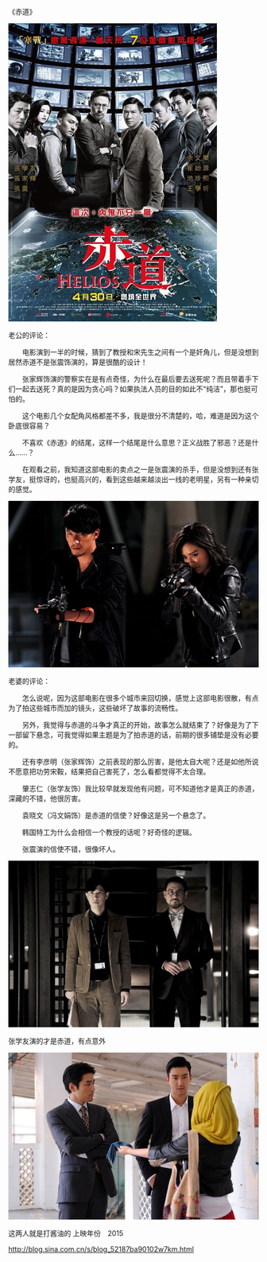 《赤道》

			
![](./img/001vda4xzy6Xu0Nuww060&690.jpg)


老公的评论：

　　电影演到一半的时候，猜到了教授和宋先生之间有一个是奸角儿，但是没想到居然赤道不是张震饰演的，算是很酷的设计！


　　张家辉饰演的警察实在是有点奇怪，为什么在最后要去送死呢？而且带着手下们一起去送死？真的是因为贪心吗？如果执法人员的目的如此不“纯洁”，那也挺可怕的。

　　这个电影几个女配角风格都差不多，我是很分不清楚的，哈，难道是因为这个卧底很容易？

　　不喜欢《赤道》的结尾，这样一个结尾是什么意思？正义战胜了邪恶？还是什么……？


　　在观看之前，我知道这部电影的卖点之一是张震演的杀手，但是没想到还有张学友，挺惊讶的，也挺高兴的，看到这些越来越淡出一线的老明星，另有一种亲切的感觉。

![](./img/001vda4xzy6Xu0TDWbBef&690.jpg)



老婆的评论：


　　怎么说呢，因为这部电影在很多个城市来回切换，感觉上这部电影很散，有点为了拍这些城市而加的镜头，这些破坏了故事的流畅性。


　　另外，我觉得与赤道的斗争才真正的开始，故事怎么就结束了？好像是为了下一部留下悬念，可我觉得如果主题是为了拍赤道的话，前期的很多铺垫是没有必要的。


　　还有李彦明（张家辉饰）之前表现的那么厉害，是他太自大呢？还是如他所说不愿意把功劳宋鞍，结果把自己害死了，怎么看都觉得不太合理。

　　肇志仁（张学友饰）我比较早就发现他有问题，可不知道他才是真正的赤道，深藏的不错，他很厉害。

　　袁晓文（冯文娟饰）是赤道的信使？好像这是另一个悬念了。

　　韩国特工为什么会相信一个教授的话呢？好奇怪的逻辑。

　　张震演的信使不错，很像坏人。

![](./img/001vda4xzy6Xu0V1R0D83&690.jpg)

张学友演的才是赤道，有点意外

![](./img/001vda4xzy6Xu0Vcira0c&690.jpg)

这两人就是打酱油的
上映年份　2015							
		
http://blog.sina.com.cn/s/blog_52187ba90102w7km.html

